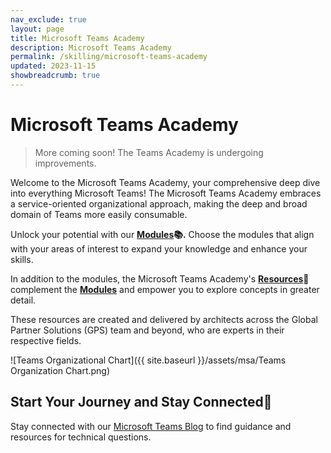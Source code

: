 ```yaml
---
nav_exclude: true
layout: page
title: Microsoft Teams Academy
description: Microsoft Teams Academy
permalink: /skilling/microsoft-teams-academy
updated: 2023-11-15
showbreadcrumb: true
---
```


# Microsoft Teams Academy

> More coming soon! The Teams Academy is undergoing improvements.

Welcome to the Microsoft Teams Academy, your comprehensive deep dive into everything Microsoft Teams! The Microsoft Teams Academy embraces a service-oriented organizational approach, making the deep and broad domain of Teams more easily consumable.

Unlock your potential with our **[Modules](/PartnerResources/skilling/microsoft-teams-academy/modules)📚.** Choose the modules that align with your areas of interest to expand your knowledge and enhance your skills.

In addition to the modules, the Microsoft Teams Academy's **[Resources](/PartnerResources/modern-workplace/)📃** complement the **[Modules](/PartnerResources/skilling/microsoft-teams-academy/modules)** and empower you to explore concepts in greater detail.

These resources are created and delivered by architects across the Global Partner Solutions (GPS) team and beyond, who are experts in their respective fields.

![Teams Organizational Chart]({{ site.baseurl }}/assets/msa/Teams Organization Chart.png)

## Start Your Journey and Stay Connected🔗
 
 Stay connected with our [Microsoft Teams Blog](https://techcommunity.microsoft.com/t5/microsoft-teams/ct-p/MicrosoftTeams) to find guidance and resources for technical questions.